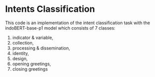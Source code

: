 # Intents Classification

This code is an implementation of the intent classification task with the indoBERT-base-p1 model which consists of 7 classes:
1. indicator & variable,
2. collection,
3. processing & dissemination,
4. identity,
5. design,
6. opening greetings,
7. closing greetings
